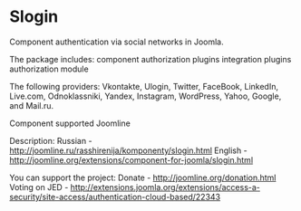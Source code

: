 Slogin
======

Component authentication via social networks in Joomla.

The package includes:
component
authorization plugins
integration plugins
authorization module

The following providers: Vkontakte, Ulogin, Twitter, FaceBook, LinkedIn, Live.com, Odnoklassniki, Yandex, Instagram, WordPress, Yahoo, Google, and Mail.ru.

Component supported Joomline

Description:
Russian - http://joomline.ru/rasshirenija/komponenty/slogin.html
English - http://joomline.org/extensions/component-for-joomla/slogin.html

You can support the project:
Donate - http://joomline.org/donation.html
Voting on JED - http://extensions.joomla.org/extensions/access-a-security/site-access/authentication-cloud-based/22343
